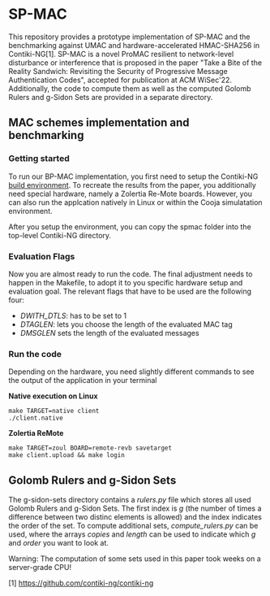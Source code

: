 
# SP-MAC

This repository provides a prototype implementation of SP-MAC and the benchmarking against UMAC and hardware-accelerated HMAC-SHA256 in Contiki-NG[1]. SP-MAC is a novel ProMAC resilient to network-level disturbance or interference that is proposed in the paper "Take a Bite of the Reality Sandwich: Revisiting the Security of Progressive Message Authentication Codes", accepted for publication at ACM WiSec'22. Additionally, the code to compute them as well as the computed Golomb Rulers and g-Sidon Sets are provided in a separate directory.

## MAC schemes implementation and benchmarking

### Getting started

To run our BP-MAC implementation, you first need to setup the Contiki-NG [build environment](https://github.com/contiki-ng/contiki-ng/wiki). To recreate the results from the paper, you additionally need special hardware, namely a Zolertia Re-Mote boards. However, you can also run the applcation natively in Linux or within the Cooja simulatation environment.

After you setup the environment, you can copy the spmac folder into the top-level Contiki-NG directory.

### Evaluation Flags

Now you are almost ready to run the code. The final adjustment needs to happen in the Makefile, to adopt it to you specific hardware setup and evaluation goal. The relevant flags that have to be used are the following four:

 - *DWITH_DTLS*: has to be set to 1
 - *DTAGLEN*: lets you choose the length of the evaluated MAC tag
 - *DMSGLEN* sets the length of the evaluated messages

### Run the code

Depending on the hardware, you need slightly different commands to see the output of the application in your terminal

**Native execution on Linux**
```
make TARGET=native client
./client.native
```

**Zolertia ReMote**
```
make TARGET=zoul BOARD=remote-revb savetarget
make client.upload && make login
```

## Golomb Rulers and g-Sidon Sets

The g-sidon-sets directory contains a *rulers.py* file which stores all used Golomb Rulers and g-Sidon Sets. The first index is *g* (the number of times a difference between two distinc elements is allowed) and the index indicates the order of the set. To compute additional sets, *compute_rulers.py* can be used, where the arrays *copies* and *length* can be used to indicate which *g* and *order* you want to look at.

Warning: The computation of some sets used in this paper took weeks on a server-grade CPU!

[1] https://github.com/contiki-ng/contiki-ng

